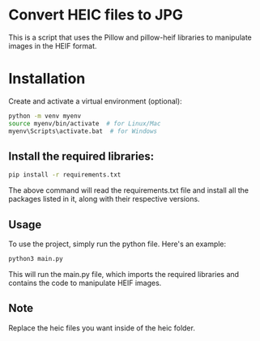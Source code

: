 # Convert HEIC files to JPG
This is a script that uses the Pillow and pillow-heif libraries to manipulate images in the HEIF format.

# Installation
Create and activate a virtual environment (optional):

```bash
python -m venv myenv
source myenv/bin/activate  # for Linux/Mac
myenv\Scripts\activate.bat  # for Windows
```
## Install the required libraries:
```bash
pip install -r requirements.txt
```
The above command will read the requirements.txt file and install all the packages listed in it, along with their respective versions.

## Usage
To use the project, simply run the python file. Here's an example:

```bash
python3 main.py
```
This will run the main.py file, which imports the required libraries and contains the code to manipulate HEIF images.

## Note
Replace the heic files you want inside of the heic folder.


